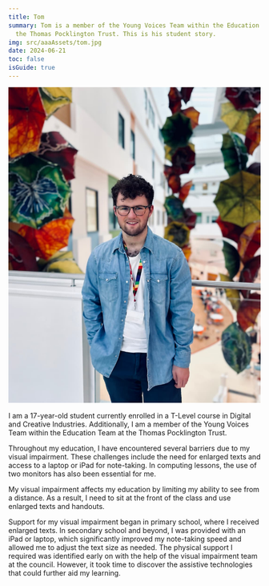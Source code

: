 ```yaml
---
title: Tom
summary: Tom is a member of the Young Voices Team within the Education Team at
  the Thomas Pocklington Trust. This is his student story.
img: src/aaaAssets/tom.jpg
date: 2024-06-21
toc: false
isGuide: true
---
```

![](src/aaaAssets/tom.jpg)

I am a 17-year-old student currently enrolled in a T-Level course in Digital and Creative Industries. Additionally, I am a member of the Young Voices Team within the Education Team at the Thomas Pocklington Trust.

Throughout my education, I have encountered several barriers due to my visual impairment. These challenges include the need for enlarged texts and access to a laptop or iPad for note-taking. In computing lessons, the use of two monitors has also been essential for me.

My visual impairment affects my education by limiting my ability to see from a distance. As a result, I need to sit at the front of the class and use enlarged texts and handouts.

Support for my visual impairment began in primary school, where I received enlarged texts. In secondary school and beyond, I was provided with an iPad or laptop, which significantly improved my note-taking speed and allowed me to adjust the text size as needed. The physical support I required was identified early on with the help of the visual impairment team at the council. However, it took time to discover the assistive technologies that could further aid my learning.
